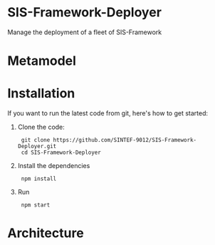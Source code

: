 # SIS-Framework-Deployer
Manage the deployment of a fleet of SIS-Framework

# Metamodel

# Installation
If you want to run the latest code from git, here's how to get started:

1. Clone the code:

        git clone https://github.com/SINTEF-9012/SIS-Framework-Deployer.git
        cd SIS-Framework-Deployer

2. Install the dependencies

        npm install

4. Run

        npm start

# Architecture
